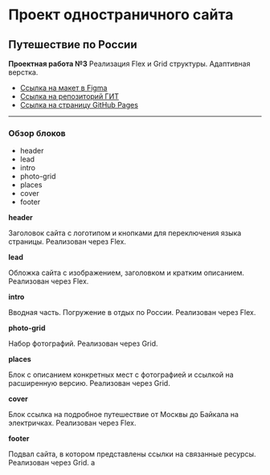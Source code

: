 # Проект одностраничного сайта
## Путешествие по России

**Проектная работа №3**
Реализация Flex и Grid структуры. Адаптивная верстка.

* [Ссылка на макет в Figma](https://www.figma.com/file/5S2WSbEFL6awjVWJ0NWL8Q/Sprint-3_-Russia-_-desktop-mobile?node-id=28503%3A0)
* [Ссылка на репозиторий ГИТ](https://github.com/S25KeePeR/russian-travel/tree/master)
* [Ссылка на страницу GitHub Pages](https://s25keeper.github.io/russian-travel/index.html)


----
### Обзор блоков

* header
* lead
* intro
* photo-grid
* places
* cover
* footer


**header**

Заголовок сайта с логотипом и кнопками для переключения языка страницы. Реализован через Flex.

**lead**

Обложка сайта с изображением, заголовком и кратким описанием. Реализован через Flex.

**intro**

Вводная часть. Погружение в отдых по России. Реализован через Flex.

**photo-grid**

Набор фотографий. Реализован через Grid.

**places**

Блок с описанием конкретных мест с фотографией и ссылкой на расширенную версию. Реализован через Grid.

**cover**

Блок ссылка на подробное путешествие от Москвы до Байкала на электричках. Реализован через Flex.

**footer**

Подвал сайта, в котором представлены ссылки на связанные ресурсы. Реализован через Grid.
a
